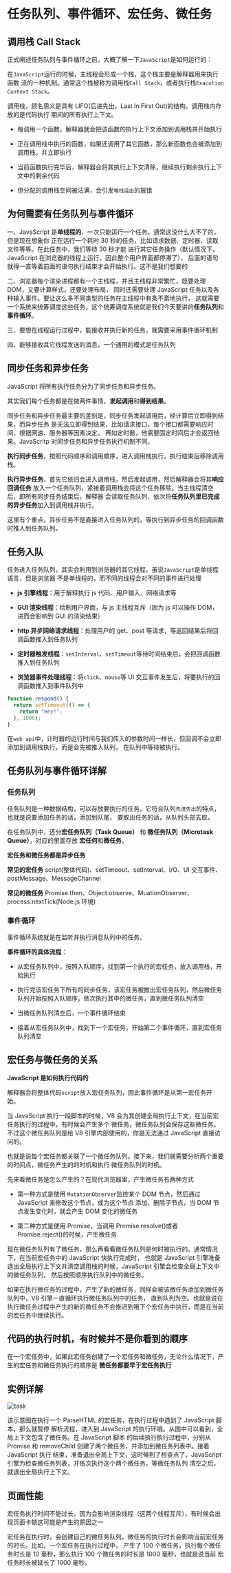 # 任务队列、事件循环、宏任务、微任务

## 调用栈 Call Stack

正式阐述任务队列与事件循环之前，大概了解一下`JavaScript`是如何运行的：

在`JavaScript`运行的时候，主线程会形成一个栈，这个栈主要是解释器用来执行函数
流的一种机制。通常这个栈被称为调用栈`Call Stack`，或者执行栈`Exacution Context Stack`。

调用栈，顾名思义是具有 LIFO(后进先出，Last In First Out)的结构。调用栈内存放的是代码执行
期间的所有执行上下文。

- 每调用一个函数，解释器就会把该函数的执行上下文添加到调用栈并开始执行

- 正在调用栈中执行的函数，如果还调用了其它函数，那么新函数也会被添加到调用栈，并立即执行

- 当前函数执行完毕后，解释器会将其执行上下文清除，继续执行剩余执行上下文中的剩余代码

- 但分配的调用栈空间被沾满，会引发`堆栈溢出`的报错

## 为何需要有任务队列与事件循环

一、JavaScript 是**单线程的**，一次只能运行一个任务。通常这没什么大不了的，但是现在想象你
正在运行一个耗时 30 秒的任务，比如请求数据、定时器、读取文件等等。在此任务中，我们等待 30 秒才能
进行其它任务操作（默认情况下，JavaScript 在浏览器的线程上运行，因此整个用户界面都停滞了），
后面的语句就得一直等着前面的语句执行结束才会开始执行。这不是我们想要的

二、浏览器每个渲染进程都有一个主线程，并且主线程非常繁忙，既要处理 DOM，又要计算样式，还要处理布局，
同时还需要处理 JavaScript 任务以及各种输入事件。要让这么多不同类型的任务在主线程中有条不紊地执行，
这就需要一个系统来统筹调度这些任务，这个统筹调度系统就是我们今天要讲的**任务队列**和**事件循环**。

三、要想在线程运行过程中，能接收并执行新的任务，就需要采用事件循环机制

四、能够接收其它线程发送的消息，一个通用的模式是任务队列

## 同步任务和异步任务

JavaScript 将所有执行任务分为了同步任务和异步任务。

其实我们每个任务都是在做两件事情，**发起调用**和**得到结果**。

同步任务和异步任务最主要的差别是，同步任务发起调用后，经计算后立即得到结果，而异步任务
是无法立即得到结果，比如请求接口，每个接口都需要响应时间，根据网速、服务器等因素决定。
再如定时器，他需要固定时间后才会返回结果。JavaScritp 对同步任务和异步任务执行机制不同。

**执行同步任务**，按照代码顺序和调用顺序，进入调用栈执行，执行结束后移除调用栈。

**执行异步任务**，首先它依旧会进入调用栈，然后发起调用，然后解释器会将其**响应回调任务**
放入一个任务队列，紧接着调用栈会将这个任务移除。当主线程清空后，即所有同步任务结束后，解释器
会读取任务队列，依次将**任务队列里已完成的异步任务**加入到调用栈并执行。

这里有个重点，异步任务不是直接进入任务队列的，等执行到异步任务的回调函数时推入到任务队列。

## 任务入队

任务进入任务队列，其实会利用到浏览器的其它线程。虽说`JavaScript`是单线程语言，但是浏览器
不是单线程的，而不同的线程会对不同的事件进行处理

- **js 引擎线程**：用于解释执行 js 代码、用户输入、网络请求等

- **GUI 渲染线程**：绘制用户界面，与 js 主线程互斥（因为 js 可以操作 DOM，进而会影响到 GUI 的渲染结果）

- **http 异步网络请求线程**：处理用户的 get、post 等请求，等返回结果后将回调函数推入到任务队列

- **定时器触发线程**：`setInterval`、`setTimeout`等待时间结束后，会把回调函数推入到任务队列

- **浏览器事件处理线程**：将`click`、`mouse`等 UI 交互事件发生后，将要执行的回调函数推入到事件队列中

```js
function respond() {
  return setTimeout(() => {
    return "Hey!";
  }, 1000);
}
```

在`web api`中，计时器的运行时间与我们传入的参数时间一样长，但回调不会立即添加到调用栈执行，而是会先被推入队列，
在队列中等待被执行。

## 任务队列与事件循环详解

### 任务队列

任务队列是一种数据结构，可以存放要执行的任务。它符合队列`先进先出`的特点，也就是说要添加任务的话，添加到队尾，
要取出任务的话，从队列头部去取。

在任务队列中，还分**宏任务队列（Task Queue）** 和 **微任务队列（Microtask Queue）**，对应的里面存放
**宏任何**和**微任务**。

**宏任务和微任务都是异步任务**

**常见的宏任务**
script(整体代码)、setTimeout、setInterval、I/O、UI 交互事件、postMessage、MessageChannel

**常见的微任务**
Promise.then、Object.observe、MuationObserver、process.nextTick(Node.js 环境)

### 事件循环

事件循环系统就是在监听并执行消息队列中的任务。

**事件循环的具体流程**：

- 从宏任务队列中，按照入队顺序，找到第一个执行的宏任务，放入调用栈，开始执行

- 执行完该宏任务下所有的同步任务，该宏任务被推出宏任务队列，然后微任务队列开始按照入队顺序，依次执行其中的微任务，直到微任务队列清空

- 当微任务队列清空后，一个事件循环结束

- 接着从宏任务队列中，找到下一个宏任务，开始第二个事件循环，直到宏任务队列清空

## 宏任务与微任务的关系

**JavaScript 是如何执行代码的**

解释器会将整体代码`script`放入宏任务队列，因此事件循环是从第一宏任务开始。

当 JavaScript 执行一段脚本的时候，V8 会为其创建全局执行上下文，在当前宏任务执行的过程中，有时候会产生多个
微任务，微任务队列会保存这些微任务。不过这个微任务队列是给 V8 引擎内部使用的，你是无法通过 JavaScript 直接访问的。

也就是说每个宏任务都关联了一个微任务队列。接下来，我们就需要分析两个重要的时间点，微任务产生的的时机和执行
微任务队列的时机。

先来看微任务是怎么产生的？在现代浏览器里，产生微任务有两种方式

- 第一种方式是使用 `MutationObserver`监控某个 DOM 节点，然后通过 JavaScript 来修改这个节点，或为这个节点
  添加、删除子节点，当 DOM 节点发生变化时，就会产生 DOM 变化的微任务

- 第二种方式是使用 Promise，当调用 Promise.resolve()或者 Promise.reject()的时候，产生微任务

现在微任务队列有了微任务，那么再看看微任务队列是何时被执行的。通常情况下，在当前宏任务中的 JavaScript 快执行完成时，
也就是 JavaScript 引擎准备退出全局执行上下文并清空调用栈的时候，JavaScript 引擎会检查全局上下文中的微任务队列，
然后按照顺序执行队列中的微任务。

如果在执行微任务的过程中，产生了新的微任务，同样会被该微任务添加到微任务队列中，V8 引擎一直循环执行微任务队列中的任务，
直到队列为空。也就是说在执行微任务过程中产生的新的微任务不会推迟到哦下个宏任务中执行，而是在当前的宏任务中继续执行。

## 代码的执行时机，有时候并不是你看到的顺序

在一个宏任务中，如果此宏任务创建了一个宏任务和微任务，无论什么情况下，产生的宏任务和微任务执行的顺序是
**微任务都要早于宏任务执行**

## 实例详解

![task](../static/img/task.jpg)

该示意图在执行一个 ParseHTML 的宏任务，在执行过程中遇到了 JavaScript 脚本，那么就暂停
解析流程，进入到 JavaScript 的执行环境。从图中可以看到，全局上下文包含了微任务。在 JavaScript 脚本
的后续执行执行过程中，分别从 Promise 和 removeChild 创建了两个微任务，并添加到微任务列表中。接着 JavaScript 执行
结束，准备退出全局上下文，这时候到了检查点了，JavaScript 引擎为检查微任务列表，并依次执行这个两个微任务。等微任务队列
清空之后，就退出全局执行上下文。

## 页面性能

宏任务执行时间不能过长，因为会影响渲染线程（这两个线程互斥），有时候会出现页面卡顿这可能是产生的原因之一

宏任务在执行时，会创建自己的微任务队列，微任务的执行时长会影响当前宏任务的时长。比如，一个宏任务在执行过程中，
产生了 100 个微任务，执行每个微任务时长是 10 毫秒，那么执行 100 个微任务的时长是 1000 毫秒，也就是说当前
宏任务时长被延长了 1000 毫秒。
